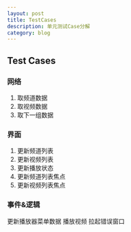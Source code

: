 ```yaml
---
layout: post
title: TestCases
description: 单元测试Case分解
category: blog
---
```


## Test Cases

### 网络
1. 取频道数据
2. 取视频数据
3. 取下一组数据

### 界面
1. 更新频道列表
2. 更新视频列表
3. 更新播放状态
4. 更新频道列表焦点
5. 更新视频列表焦点


### 事件&逻辑
更新播放器菜单数据
播放视频
拉起错误窗口

